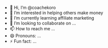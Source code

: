 - 👋 Hi, I’m @coachekoro
- 👀 I’m interested in helping others make money 
- 🌱 I’m currently learning affiliate marketing 
- 💞️ I’m looking to collaborate on ...
- 📫 How to reach me ...
- 😄 Pronouns: ...
- ⚡ Fun fact: ...

<!---
coachekoro/coachekoro is a ✨ special ✨ repository because its `README.md` (this file) appears on your GitHub profile.
You can click the Preview link to take a look at your changes.
--->
